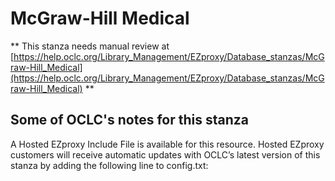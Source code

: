# McGraw-Hill Medical
** This stanza needs manual review at [https://help.oclc.org/Library_Management/EZproxy/Database_stanzas/McGraw-Hill_Medical](https://help.oclc.org/Library_Management/EZproxy/Database_stanzas/McGraw-Hill_Medical) **

## Some of OCLC's notes for this stanza

A Hosted EZproxy Include File is available for this resource. Hosted EZproxy customers will receive automatic updates with OCLC&rsquo;s latest version of this stanza by adding the following line to config.txt:

&nbsp;
